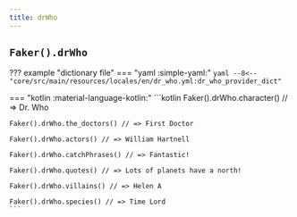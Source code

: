 ```yaml
---
title: drWho
---
```


## `Faker().drWho`

??? example "dictionary file"
    === "yaml :simple-yaml:"
        ```yaml
        --8<-- "core/src/main/resources/locales/en/dr_who.yml:dr_who_provider_dict"
        ```

=== "kotlin :material-language-kotlin:"
    ```kotlin
    Faker().drWho.character() // => Dr. Who

    Faker().drWho.the_doctors() // => First Doctor

    Faker().drWho.actors() // => William Hartnell

    Faker().drWho.catchPhrases() // => Fantastic!

    Faker().drWho.quotes() // => Lots of planets have a north!

    Faker().drWho.villains() // => Helen A

    Faker().drWho.species() // => Time Lord
    ```
